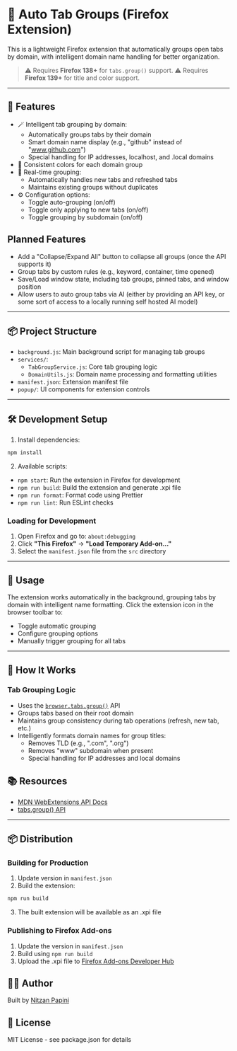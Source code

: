 # 🔖 Auto Tab Groups (Firefox Extension)

This is a lightweight Firefox extension that automatically groups open tabs by domain, with intelligent domain name handling for better organization.

> ⚠️ Requires **Firefox 138+** for `tabs.group()` support.
> ⚠️ Requires **Firefox 139+** for title and color support.

---

## 🚀 Features

- 🪄 Intelligent tab grouping by domain:
  - Automatically groups tabs by their domain
  - Smart domain name display (e.g., "github" instead of "www.github.com")
  - Special handling for IP addresses, localhost, and .local domains
- 🎨 Consistent colors for each domain group
- 🔄 Real-time grouping:
  - Automatically handles new tabs and refreshed tabs
  - Maintains existing groups without duplicates
- ⚙️ Configuration options:
  - Toggle auto-grouping (on/off)
  - Toggle only applying to new tabs (on/off)
  - Toggle grouping by subdomain (on/off)

## Planned Features

- Add a "Collapse/Expand All" button to collapse all groups (once the API supports it)
- Group tabs by custom rules (e.g., keyword, container, time opened)
- Save/Load window state, including tab groups, pinned tabs, and window position
- Allow users to auto group tabs via AI (either by providing an API key, or some sort of access to a locally running self hosted AI model)

---

## 📦 Project Structure

- `background.js`: Main background script for managing tab groups
- `services/`:
  - `TabGroupService.js`: Core tab grouping logic
  - `DomainUtils.js`: Domain name processing and formatting utilities
- `manifest.json`: Extension manifest file
- `popup/`: UI components for extension controls

---

## 🛠 Development Setup

1. Install dependencies:

```bash
npm install
```

2. Available scripts:

- `npm start`: Run the extension in Firefox for development
- `npm run build`: Build the extension and generate .xpi file
- `npm run format`: Format code using Prettier
- `npm run lint`: Run ESLint checks

### Loading for Development

1. Open Firefox and go to: `about:debugging`
2. Click **"This Firefox"** → **"Load Temporary Add-on..."**
3. Select the `manifest.json` file from the `src` directory

---

## 🧪 Usage

The extension works automatically in the background, grouping tabs by domain with intelligent name formatting. Click the extension icon in the browser toolbar to:

- Toggle automatic grouping
- Configure grouping options
- Manually trigger grouping for all tabs

---

## 🧠 How It Works

### Tab Grouping Logic

- Uses the [`browser.tabs.group()`](https://developer.mozilla.org/en-US/docs/Mozilla/Add-ons/WebExtensions/API/tabs/group) API
- Groups tabs based on their root domain
- Maintains group consistency during tab operations (refresh, new tab, etc.)
- Intelligently formats domain names for group titles:
  - Removes TLD (e.g., ".com", ".org")
  - Removes "www" subdomain when present
  - Special handling for IP addresses and local domains

## 📚 Resources

- [MDN WebExtensions API Docs](https://developer.mozilla.org/en-US/docs/Mozilla/Add-ons/WebExtensions)
- [tabs.group() API](https://developer.mozilla.org/en-US/docs/Mozilla/Add-ons/WebExtensions/API/tabs/group)

---

## 📦 Distribution

### Building for Production

1. Update version in `manifest.json`
2. Build the extension:

```bash
npm run build
```

3. The built extension will be available as an .xpi file

### Publishing to Firefox Add-ons

1. Update the version in `manifest.json`
2. Build using `npm run build`
3. Upload the .xpi file to [Firefox Add-ons Developer Hub](https://addons.mozilla.org/en-US/developers/)

## 👨‍💻 Author

Built by [Nitzan Papini](https://github.com/nitzanpap)

## 📄 License

MIT License - see package.json for details
